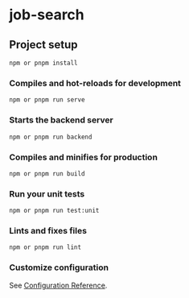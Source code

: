 # job-search

## Project setup

```
npm or pnpm install
```

### Compiles and hot-reloads for development

```
npm or pnpm run serve
```

### Starts the backend server

```
npm or pnpm run backend
```

### Compiles and minifies for production

```
npm or pnpm run build
```

### Run your unit tests

```
npm or pnpm run test:unit
```

### Lints and fixes files

```
npm or pnpm run lint
```

### Customize configuration

See [Configuration Reference](https://cli.vuejs.org/config/).

